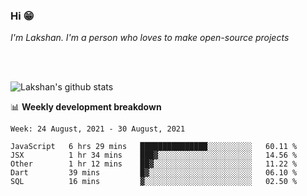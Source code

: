 ### Hi 😁

*I'm Lakshan. I'm a person who loves to make open-source projects*


<br/><br/>

![Lakshan's github stats](https://github-readme-stats.vercel.app/api?username=sandaruwan98&show_icons=true&theme=prussian )<br/>



📊 **Weekly development breakdown**
<!--START_SECTION:waka-->
```text
Week: 24 August, 2021 - 30 August, 2021

JavaScript   6 hrs 29 mins   ███████████████░░░░░░░░░░   60.11 % 
JSX          1 hr 34 mins    ███▓░░░░░░░░░░░░░░░░░░░░░   14.56 % 
Other        1 hr 12 mins    ██▓░░░░░░░░░░░░░░░░░░░░░░   11.22 % 
Dart         39 mins         █▓░░░░░░░░░░░░░░░░░░░░░░░   06.10 % 
SQL          16 mins         ▓░░░░░░░░░░░░░░░░░░░░░░░░   02.50 % 
```
<!--END_SECTION:waka-->

